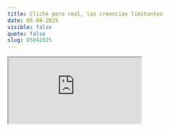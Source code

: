 ```yaml
---
title: Cliché pero real, las creencias limitantes
date: 05-04-2025
visible: false
quote: false
slug: 05042025
---
```

<iframe src="https://www.youtube.com/embed/e22kApUUhqk" allowfullscreen></iframe>
